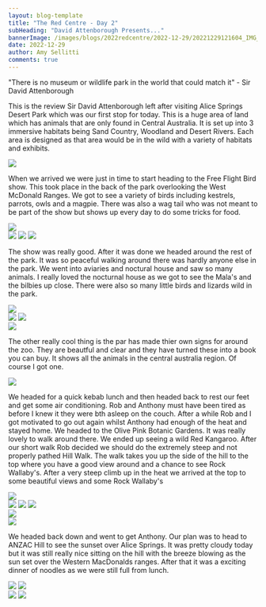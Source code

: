 ```yaml
---
layout: blog-template
title: "The Red Centre - Day 2"
subHeading: "David Attenborough Presents..."
bannerImage: /images/blogs/2022redcentre/2022-12-29/20221229121604_IMG_9848.jpg_compressed.JPEG
date: 2022-12-29
author: Amy Sellitti
comments: true
---
```


"There is no museum or wildlife park in the world that could match it" - Sir David Attenborough

This is the review Sir David Attenborough left after visiting Alice Springs Desert Park which was our first stop for today. This is a huge area of land which has animals that are only found in Central Australia. It is set up into 3 immersive habitats being Sand Country, Woodland and Desert Rivers. Each area is designed as that area would be in the wild with a variety of habitats and exhibits. 

<div class="center-image"><img src="/images/blogs/2022redcentre/2022-12-29/PXL_20221229_002316758-edited.jpg_compressed.JPEG" /></div>

When we arrived we were just in time to start heading to the Free Flight Bird show.  This took place in the back of the park overlooking the West McDonald Ranges. We got to see a variety of birds including kestrels, parrots, owls and a magpie. There was also a wag tail who was not meant to be part of the show but shows up every day to do some tricks for food. 

<div class="center-image"><img src="/images/blogs/2022redcentre/2022-12-29/PXL_20221229_005401909.jpg_compressed.JPEG" /></div>
<div class="grid-3c">
  <img src="/images/blogs/2022redcentre/2022-12-29/20221229121253_IMG_9841.jpg_compressed.JPEG"/>
  <img src="/images/blogs/2022redcentre/2022-12-29/20221229121604_IMG_9848.jpg_compressed.JPEG"/>
  <img src="/images/blogs/2022redcentre/2022-12-29/20221229123739_IMG_9878.jpg_compressed.JPEG"/>
</div>

The show was really good. After it was done we headed around the rest of the park. It was so peaceful walking around there was hardly anyone else in the park. We went into aviaries and noctural house and saw so many animals. I really loved the nocturnal house as we got to see the Mala's and the bilbies up close.  There were also so many little birds and lizards wild in the park.

<div class="center-image"><img src="/images/blogs/2022redcentre/2022-12-29/PXL_20221229_031758730.jpg_compressed.JPEG" /></div>
<div class="grid-2c">
  <img src="/images/blogs/2022redcentre/2022-12-29/PXL_20221229_014828482.jpg_compressed.JPEG"/>
  <img src="/images/blogs/2022redcentre/2022-12-29/PXL_20221229_020605164.jpg_compressed.JPEG"/>
</div>
<div class="center-image"><img src="/images/blogs/2022redcentre/2022-12-29/PXL_20221229_034453057.jpg_compressed.JPEG" /></div>

The other really cool thing is the par has made thier own signs for around the zoo. They are beautful and clear and they have turned these into a book you can buy. It shows all the animals in the central australia region. Of course I got one. 

<div class="center-image"><img src="/images/blogs/2022redcentre/2022-12-29/PXL_20221229_033959003.jpg_compressed.JPEG" /></div>

We headed for a quick kebab lunch and then headed back to rest our feet and get some air conditioning. Rob and Anthony must have been tired as before I knew it they were bth asleep on the couch. After a while Rob and I got motivated to go out again whilst Anthony had enough of the heat and stayed home. We headed to the Olive Pink Botanic Gardens. It was really lovely to walk around there. We ended up seeing a wild Red Kangaroo. After our short walk Rob decided we should do the extremely steep and not properly pathed Hill Walk. The walk takes you up the side of the hill to the top where you have a good view around and a chance to see Rock Wallaby's. After a very steep climb up in the heat we arrived at the top to some beautiful views and some Rock Wallaby's
<div class="center-image"><img src="/images/blogs/2022redcentre/2022-12-29/PXL_20221229_061108779.jpg_compressed.JPEG" /></div>
<div class="grid-3c">
  <img src="/images/blogs/2022redcentre/2022-12-29/PXL_20221229_070327610.jpg_compressed.JPEG"/>
  <img src="/images/blogs/2022redcentre/2022-12-29/PXL_20221229_070918612.MP.jpg_compressed.JPEG"/>
  <img src="/images/blogs/2022redcentre/2022-12-29/PXL_20221229_073220777.jpg_compressed.JPEG"/>
</div>
<div class="center-image"><img src="/images/blogs/2022redcentre/2022-12-29/PXL_20221229_072617862.jpg_compressed.JPEG" /></div>
<div class="center-image"><img src="/images/blogs/2022redcentre/2022-12-29/PXL_20221229_073930213.jpg_compressed.JPEG" /></div>

We headed back down and went to get Anthony. Our plan was to head to ANZAC Hill to see the sunset over Alice Springs. It was pretty cloudy today but it was still really nice sitting on the hill with the breeze blowing as the sun set over the Western MacDonalds ranges. After that it was a exciting dinner of noodles as we were still full from lunch. 

<div class="grid-2c">
  <img src="/images/blogs/2022redcentre/2022-12-29/PXL_20221229_093127449.jpg_compressed.JPEG"/>
  <img src="/images/blogs/2022redcentre/2022-12-29/PXL_20221229_094544154.jpg_compressed.JPEG"/>
</div>
<div class="grid-2c">
  <img src="/images/blogs/2022redcentre/2022-12-29/PXL_20221229_100645658.jpg_compressed.JPEG"/>
  <img src="/images/blogs/2022redcentre/2022-12-29/PXL_20221229_100744305.jpg_compressed.JPEG"/>
</div>